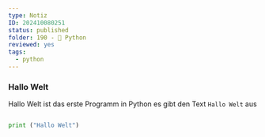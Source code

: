 ```yaml
---
type: Notiz
ID: 202410080251
status: published
folder: 190 - 🐍 Python
reviewed: yes
tags:
  - python
---
```

### Hallo Welt

Hallo Welt ist das erste Programm in Python es gibt den Text ```Hallo Welt``` aus

```python

print ("Hallo Welt")

```

